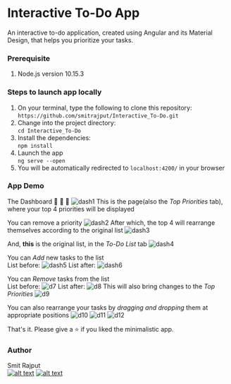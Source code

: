 # Interactive To-Do App
An interactive to-do application, created using Angular and its Material Design, that helps you prioritize your tasks.

### Prerequisite
1. Node.js version 10.15.3

### Steps to launch app locally

1. On your terminal, type the following to clone this repository: `https://github.com/smitrajput/Interactive_To-Do.git`
2. Change into the project directory:  <br/> 
`cd Interactive_To-Do`
3. Install the dependencies:  <br/> 
`npm install`
4. Launch the app <br/> 
`ng serve --open`
5. You will be automatically redirected to `localhost:4200/` in your browser

### App Demo

The Dashboard  :tada: :tada: :tada: 
![dash1](https://user-images.githubusercontent.com/22425782/54904390-6c7b6380-4f04-11e9-9cbc-849b36734328.jpeg)
This is the page(also the *Top Priorities* tab), where your top 4 priorities will be displayed


You can remove a priority
![dash2](https://user-images.githubusercontent.com/22425782/54904747-54581400-4f05-11e9-8019-f4c9fa062cec.jpeg)
After which, the top 4 will rearrange themselves according to the original list
![dash3](https://user-images.githubusercontent.com/22425782/54904840-8cf7ed80-4f05-11e9-86b8-d74142e4780d.jpeg)


And, **this** is the original list, in the *To-Do List*  tab
![dash4](https://user-images.githubusercontent.com/22425782/54905429-ff1d0200-4f06-11e9-827d-b406c6967915.jpeg)


You can *Add* new tasks to the list <br/> List before:
![dash5](https://user-images.githubusercontent.com/22425782/54905595-6cc92e00-4f07-11e9-833b-4121c8940145.jpeg)
List after:
![dash6](https://user-images.githubusercontent.com/22425782/54905823-f0831a80-4f07-11e9-9c17-7a8829331e79.jpeg)


You can *Remove* tasks from the list <br/> List before: 
![d7](https://user-images.githubusercontent.com/22425782/54906130-a3537880-4f08-11e9-9f9a-e899a278277a.jpeg)
List after:
![d8](https://user-images.githubusercontent.com/22425782/54906239-ddbd1580-4f08-11e9-804f-75e4bed7f962.jpeg)
This will also bring changes to the *Top Priorities*
![d9](https://user-images.githubusercontent.com/22425782/54906337-15c45880-4f09-11e9-89af-9f25987d1c64.jpeg)


You can also rearrange your tasks by *dragging and dropping* them at appropriate positions
![d10](https://user-images.githubusercontent.com/22425782/54906760-f548ce00-4f09-11e9-90ad-d2bf5a244d72.jpeg)
![d11](https://user-images.githubusercontent.com/22425782/54906774-fc6fdc00-4f09-11e9-9d8a-15ee631357a0.jpeg)
![d12](https://user-images.githubusercontent.com/22425782/54906781-02fe5380-4f0a-11e9-9035-2ead3b8d0eee.jpeg)


That's it. Please give a  :star: if you liked the minimalistic app.

### Author
Smit Rajput <br/>
[![alt text][1.1]][1]
[![alt text][6.1]][6]


<!-- links to social media icons -->
<!-- no need to change these -->

<!-- icons with padding -->

[1.1]: http://i.imgur.com/tXSoThF.png (@smit_rajput19)
[6.1]: http://i.imgur.com/0o48UoR.png (/smitrajput)


<!-- links to your social media accounts -->
<!-- update these accordingly -->

[1]: http://www.twitter.com/smit_rajput19
[6]: http://www.github.com/smitrajput


